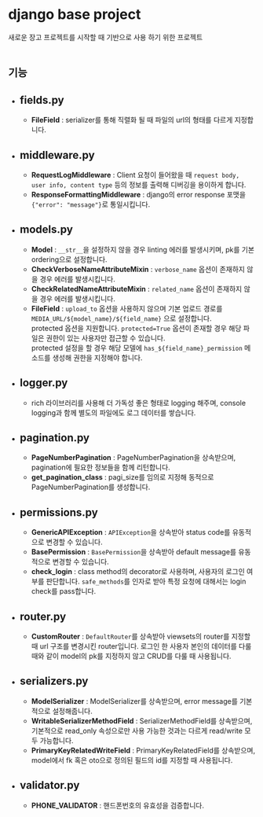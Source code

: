 # django base project<br>
새로운 장고 프로젝트를 시작할 때 기반으로 사용 하기 위한 프로젝트 <br><br>

## 기능
* ## fields.py
  * **FileField** : serializer를 통해 직렬화 될 때 파일의 url의 형태를 다르게 지정합니다.

* ## middleware.py
  * **RequestLogMiddleware** : Client 요청이 들어왔을 때 `request body, user info, content type` 등의 정보를 출력해 디버깅을 용이하게 합니다.
  * **ResponseFormattingMiddleware** : django의 error response 포맷을 `{"error": "message"}`로 통일시킵니다.

* ## models.py
  * **Model** : `__str__`을 설정하지 않을 경우 linting 에러를 발생시키며, pk를 기본 ordering으로 설정합니다.
  * **CheckVerboseNameAttributeMixin** : `verbose_name` 옵션이 존재하지 않을 경우 에러를 발생시킵니다.
  * **CheckRelatedNameAttributeMixin** : `related_name` 옵션이 존재하지 않을 경우 에러를 발생시킵니다.
  * **FileField** : `upload_to` 옵션을 사용하지 않으며 기본 업로드 경로를 `MEDIA_URL/${model_name}/${field_name}` 으로 설정합니다. <br>
  protected 옵션을 지원합니다. `protected=True` 옵션이 존재할 경우 해당 파일은 권한이 있는 사용자만 접근할 수 있습니다. <br>
  protected 설정을 할 경우 해당 모델에 `has_${field_name}_permission` 메소드를 생성해 권한을 지정해야 합니다.

* ## logger.py
  * rich 라이브러리를 사용해 더 가독성 좋은 형태로 logging 해주며, console logging과 함께 별도의 파일에도 로그 데이터를 쌓습니다.

* ## pagination.py
  * **PageNumberPagination** : PageNumberPagination을 상속받으며, pagination에 필요한 정보들을 함께 리턴합니다.
  * **get_pagination_class** : pagi_size를 임의로 지정해 동적으로 PageNumberPagination를 생성합니다.

* ## permissions.py
  * **GenericAPIException** : `APIException`을 상속받아 status code를 유동적으로 변경할 수 있습니다.
  * **BasePermission** : `BasePermission`을 상속받아 default message를 유동적으로 변경할 수 있습니다.
  * **check_login** : class method의 decorator로 사용하며, 사용자의 로그인 여부를 판단합니다. `safe_methods`를 인자로 받아 특정 요청에 대해서는 login check를 pass합니다.

* ## router.py
  * **CustomRouter** : `DefaultRouter`를 상속받아 viewsets의 router를 지정할 때 url 구조를 변경시킨 router입니다. 로그인 한 사용자 본인의 데이터를 다룰 때와 같이 model의 pk를 지정하지 않고 CRUD를 다룰 때 사용됩니다.
  
* ## serializers.py
  * **ModelSerializer** : ModelSerializer를 상속받으며, error message를 기본적으로 설정해줍니다.
  * **WritableSerializerMethodField** : SerializerMethodField를 상속받으며, 기본적으로 read_only 속성으로만 사용 가능한 것과는 다르게 read/write 모두 가능합니다.
  * **PrimaryKeyRelatedWriteField** : PrimaryKeyRelatedField를 상속받으며, model에서 fk 혹은 oto으로 정의된 필드의 id를 지정할 때 사용됩니다.

* ## validator.py
  * **PHONE_VALIDATOR** : 핸드폰번호의 유효성을 검증합니다.
